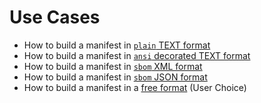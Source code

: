 <!-- markdownlint-disable MD013 -->
# Use Cases

- How to build a manifest in [`plain` TEXT format][plain-text]
- How to build a manifest in [`ansi` decorated TEXT format][ansi-text]
- How to build a manifest in [`sbom` XML format][sbom-xml]
- How to build a manifest in [`sbom` JSON format][sbom-json]
- How to build a manifest in a [free format][custom] (User Choice)

[plain-text]: ./PlainTextFormat.md
[ansi-text]: ./DecoratedTextFormat.md
[sbom-xml]: ./SBomXmlFormat.md
[sbom-json]: ./SBomJsonFormat.md
[custom]: ./CustomFormat.md
